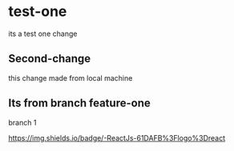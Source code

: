 # test-one
its a test
one change

## Second-change
this change made from local machine

## Its from branch feature-one
branch 1

https://img.shields.io/badge/-ReactJs-61DAFB%3Flogo%3Dreact
